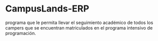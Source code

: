 # CampusLands-ERP
programa que le permita llevar el seguimiento académico de todos los campers que se encuentran matriculados en el programa intensivo de programación.

